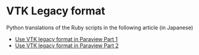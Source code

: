 # VTK Legacy format

Python translations of the Ruby scripts in the following article (in Japanese)
* [Use VTK legacy format in Paraview Part 1](https://qiita.com/kaityo256/items/661833e9e2bfbac31d4b)
* [Use VTK legacy format in Paraview Part 2](https://qiita.com/kaityo256/items/851c559a8f4c43de329e)
